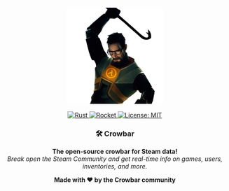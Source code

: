 
<p align="center">
  <img src="./public/crowbar.png" width="220px">
</p>

<p align="center">
  <a href="https://www.rust-lang.org/">
    <img src="https://img.shields.io/badge/Rust-990000?style=for-the-badge&logo=rust&logoColor=white" alt="Rust"/>
  </a>
  <a href="https://rocket.rs/">
    <img src="https://img.shields.io/badge/Rocket-bb2b36?style=for-the-badge&logo=rocket&logoColor=white" alt="Rocket"/>
  </a>
  <a href="LICENSE">
    <img src="https://img.shields.io/badge/License-MIT-aa2b36.svg?style=for-the-badge" alt="License: MIT"/>
  </a>
</p>


<h3 align="center">🛠️ Crowbar</h3>

<p align="center">
  <b>The open-source crowbar for Steam data!</b><br>
  <i>Break open the Steam Community and get real-time info on games, users, inventories, and more.</i>
</p>

<p align="center">
  <b>Made with ❤️ by the Crowbar community</b>
</p>